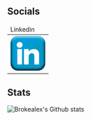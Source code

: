 ## Socials

<table style="filter: opacity(100%);">
  <thead>
    <tr>
      <td>Linkedin</td>
    </tr>
  </thead>
  <tbody>
    <tr>
      <td><img src="assets/images/icons/social_media_icons/80x80/Linkedin.png"></td>
    </tr>
  </tbody>
</table>

## Stats

![Brokealex's Github stats](https://github-readme-stats.vercel.app/api?username=brokealex&show_icons=true&theme=solarized-dark&count_private=true)
